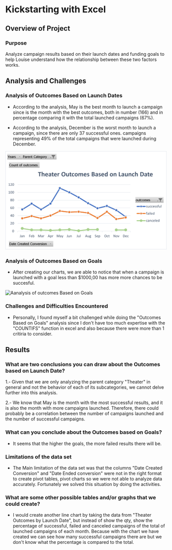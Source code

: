 
# Kickstarting with Excel

## Overview of Project

### Purpose

Analyze campaign results based on their launch dates and funding goals to help Louise 
understand how the relationship between these two factors works.

## Analysis and Challenges

### Analysis of Outcomes Based on Launch Dates 
    
- According to the analysis, May is the best month to launch a campaign 
since is the month with the best outcomes, both in number (166) and in percentage 
comparing it with the total launched campaigns  (67%).

- According to the analysis, December is the worst month to launch a campaign, 
since there are only 37 successful ones. campaigns representing 49% of the total campaigns 
that were launched during December.

![Aanalysis of outcomes based on launch dates](Resources/Thater_Outcomes_vs_Launch.png)
   
### Analysis of Outcomes Based on Goals

- After creating our charts, we are able to notice that when a campaign is launched with a goal less than $1000,00
has more more chances to be succesful.


![Aanalysis of outcomes Based on Goals](Thater_Outcomes_vs_Launch.png)

### Challenges and Difficulties Encountered

- Personally, I found myself a bit challenged while doing the "Outcomes Based on Goals" analysis 
since I don't have too much expertise with the "COUNTIFS" function in excel and also because there 
were more than 1 critiria to consider.

## Results

### What are two conclusions you can draw about the Outcomes based on Launch Date?

1.- Given that we are only analyzing the parent category "Theater" in general and not the behavior 
of each of its subcategories, we cannot delve further into this analysis.

2.- We know that May is the month with the most successful results, and it is also the month with more campaigns launched.
Therefore, there could probably be a correlation between the number of campaigns launched and the number of successful campaigns.

### What can you conclude about the Outcomes based on Goals?

- It seems that the higher the goals, the more failed results there will be.

### Limitations of the data set

- The Main limitation of the data set was that the columns "Date Created Conversion" and "Date Ended conversion"
were not in the right format to create pivot tables, pivot charts so we were not able to analyze data accurately.
Fortunately we solved this situation by doing the activities.

### What are some other possible tables and/or graphs that we could create?

- I would create another line chart by taking the data from "Theater Outcomes by Launch Date", but instead of
show the qty, show the percentage of successful, failed and canceled campaigns of the total of launched campaigns
of each month. Because with the chart we have created we can see how many successful campaigns there are but 
we don't know what the percentage is compared to the total.



